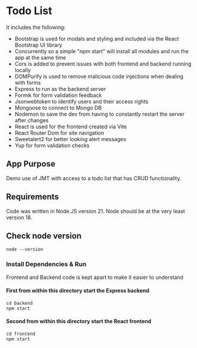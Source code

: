 # Todo List

It includes the following:

- Bootstrap is used for modals and styling and included via the React Bootstrap UI library
- Concurrently so a simple "npm start" will install all modules and run the app at the same time
- Cors is added to prevent issues with both frontend and backend running locally
- DOMPurify is used to remove malicious code injections when dealing with forms
- Express to run as the backend server
- Formik for form validation feedback
- Jsonwebtoken to identify users and their access rights
- Mongoose to connect to Mongo DB
- Nodemon to save the dev from having to constantly restart the server after changes
- React is used for the frontend created via Vite
- React Router Dom for site navigation
- Sweetalert2 for better looking alert messages
- Yup for form validation checks


## App Purpose

Demo use of JMT with access to a todo list that has CRUD functionality.


## Requirements

Code was written in Node.JS version 21. Node should be at the very least version 18.



## Check node version

```
node --version
```

### Install Dependencies & Run

Frontend and Backend code is kept apart to make it easier to understand

#### First from within this directory start the Express backend
```
cd backend
npm start
```

#### Second from within this directory start the React frontend
```
cd frontend
npm start
```